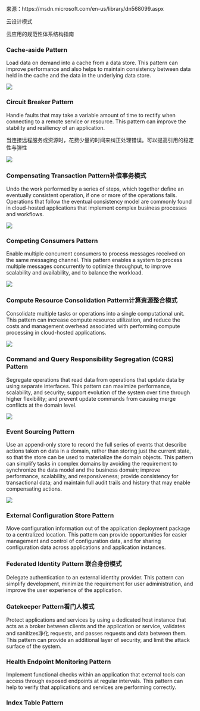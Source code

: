 来源：https:\/\/msdn.microsoft.com\/en-us\/library\/dn568099.aspx

云设计模式

云应用的规范性体系结构指南

### Cache-aside Pattern

Load data on demand into a cache from a data store. This pattern can improve performance and also helps to maintain consistency between data held in the cache and the data in the underlying data store.

![](/assets/IC709568.png)

### Circuit Breaker Pattern

Handle faults that may take a variable amount of time to rectify when connecting to a remote service or resource. This pattern can improve the stability and resiliency of an application.

当连接远程服务或资源时，花费少量的时间来纠正处理错误。可以提高引用的稳定性与弹性

![](/assets/IC709532.png)

### Compensating Transaction Pattern补偿事务模式

Undo the work performed by a series of steps, which together define an eventually consistent operation, if one or more of the operations fails. Operations that follow the eventual consistency model are commonly found in cloud-hosted applications that implement complex business processes and workflows.

![](/assets/IC709573.png)

### Competing Consumers Pattern

Enable multiple concurrent consumers to process messages received on the same messaging channel. This pattern enables a system to process multiple messages concurrently to optimize throughput, to improve scalability and availability, and to balance the workload.

![](/assets/IC709526-2.png)

### Compute Resource Consolidation Pattern计算资源整合模式

Consolidate multiple tasks or operations into a single computational unit. This pattern can increase compute resource utilization, and reduce the costs and management overhead associated with performing compute processing in cloud-hosted applications.

![](/assets/IC709519.png)

### Command and Query Responsibility Segregation \(CQRS\) Pattern

Segregate operations that read data from operations that update data by using separate interfaces. This pattern can maximize performance, scalability, and security; support evolution of the system over time through higher flexibility; and prevent update commands from causing merge conflicts at the domain level.

![](/assets/IC702504.png)

### Event Sourcing Pattern

Use an append-only store to record the full series of events that describe actions taken on data in a domain, rather than storing just the current state, so that the store can be used to materialize the domain objects. This pattern can simplify tasks in complex domains by avoiding the requirement to synchronize the data model and the business domain; improve performance, scalability, and responsiveness; provide consistency for transactional data; and maintain full audit trails and history that may enable compensating actions.

![](/assets/IC709550.png)

### External Configuration Store Pattern

Move configuration information out of the application deployment package to a centralized location. This pattern can provide opportunities for easier management and control of configuration data, and for sharing configuration data across applications and application instances.

### Federated Identity Pattern 联合身份模式

Delegate authentication to an external identity provider. This pattern can simplify development, minimize the requirement for user administration, and improve the user experience of the application.

### Gatekeeper Pattern看门人模式

Protect applications and services by using a dedicated host instance that acts as a broker between clients and the application or service, validates and sanitizes净化 requests, and passes requests and data between them. This pattern can provide an additional layer of security, and limit the attack surface of the system.

### Health Endpoint Monitoring Pattern

Implement functional checks within an application that external tools can access through exposed endpoints at regular intervals. This pattern can help to verify that applications and services are performing correctly.

### Index Table Pattern

